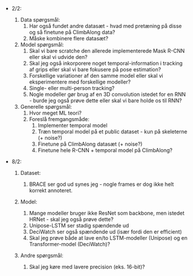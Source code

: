 * 2/2:
    1. Data spørgsmål:
        1. Har også fundet andre datasæt - hvad med pretæning på disse og så finetune på ClimbAlong data?
        2. Måske kombinere flere datasæt?
    2. Model spørgsmål:
        1. Skal vi bare scratche den allerede implementerede Mask R-CNN eller skal vi udvide den?
        2. Skal jeg også inkorporere noget temporal-information i tracking af grips eller skal vi bare fokusere på pose estimation?
        3. Forskellige variationer af den samme model eller skal vi eksperimentere med forskellige modeller?
        4. Single- eller multi-person tracking?
        5. Nogle modeller gør brug af en 3D convolution istedet for en RNN - burde jeg også prøve dette eller skal vi bare holde os til RNN?
    3. Generelle spørgsmål:
        1. Hvor meget ML teori?
        2. Foreslå fremgangsmåde:
            1. Implementer temporal model
            2. Træn temporal model på et public dataset - kun på skeleterne (+ noise?)
            3. Finetune på ClimbAlong datasæt (+ noise?)
            4. Finetune hele R-CNN + temporal model på ClimbAlong?

* 8/2:
    1. Dataset:
        1. BRACE ser god ud synes jeg - nogle frames er dog ikke helt korrekt annoteret.

    2. Model:
        1. Mange modeller bruger ikke ResNet som backbone, men istedet HRNet - skal jeg også prøve dette?
        2. Unipose-LSTM ser stadig spændende ud
        3. DeciWatch ser også spændende ud (især fordi den er efficient)
        4. Skal jeg prøve både at lave en/to LSTM-modeller (Unipose) og en Transformer-model (DeciWatch)?

    3. Andre spørgsmål:
        1. Skal jeg køre med lavere precision (eks. 16-bit)?